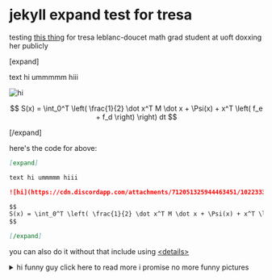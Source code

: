 # jekyll expand test for tresa

$$
\newcommand{\Tresa}{\mathcal{TRESA}}
$$

testing [this thing](https://jekyllcodex.org/without-plugin/text-expand/#) for tresa leblanc-doucet math grad student at uoft doxxing her publicly

[expand]

text hi ummmmm hiii

![hi](https://cdn.discordapp.com/attachments/712051325944463451/1022333027185074300/unknown.png)

$$
S(x) = \int_0^T \left( \frac{1}{2} \dot x^T M \dot x + \Psi(x) + x^T \left( f_e + f_d \right) \right) dt
$$

[/expand]


here's the code for above:

```markdown
[expand]

text hi ummmmm hiii

![hi](https://cdn.discordapp.com/attachments/712051325944463451/1022333027185074300/unknown.png)

$$
S(x) = \int_0^T \left( \frac{1}{2} \dot x^T M \dot x + \Psi(x) + x^T \left( f_e + f_d \right) \right) dt
$$

[/expand]
```

you can also do it without that include using [\<details\>](https://developer.mozilla.org/en-US/docs/Web/HTML/Element/details)

<details>
	<summary>hi funny guy click here to read more i promise no more funny pictures</summary>

	some mroe text :shy:

	![hi](https://cdn.discordapp.com/attachments/991193607115657337/1016860874469810186/20220906_182238.jpg)

	$$
	e^{i\pi} + 1 = 0
	$$

	i defined a `\R` command so i could write $\Tresa \Tresa \Tresa \Tresa \Tresa$ without typing `\mathcal{Tresa}` 7 times
</details>